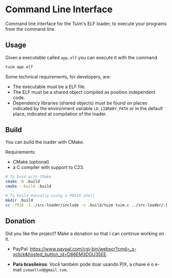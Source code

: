 # Command Line Interface

Command line interface for the Tuim's ELF loader,
to execute your programs from the command line.

## Usage

Given a executable called `app.elf` you can execute it with the command.

```bash
tuim app.elf
```

Some technical requirements, for developers, are:

- The executable must be a ELF file.
- The ELF must be a shared object compiled as position independent code.
- Dependency libraries (shared objects) must be found on places
   indicated by the environment variable `LD_LIBRARY_PATH`
   or in the default place, indicated at compilation of the loader.

## Build

You can build the loader with CMake.

Requirements:

- CMake (optional)
- a C compiler with support to C23.

```bash
# To buid with CMake
cmake -B .build
cmake --build .build

# To build manually using a POSIX shell
mkdir .build
cc -fPIE -I../src-loader/include -o .build/tuim tuim.c ../src-loader/.build/libtuim.o
```

## Donation

Did you like the project? Make a donation so that I can continue working on it.

- PayPal: <https://www.paypal.com/cgi-bin/webscr?cmd=_s-xclick&hosted_button_id=D66EM3DGU35EE>.

- **Para brasileiros**: Você também pode doar usando PIX, a chave é o e-mail `ismaellxd@gmail.com`.
